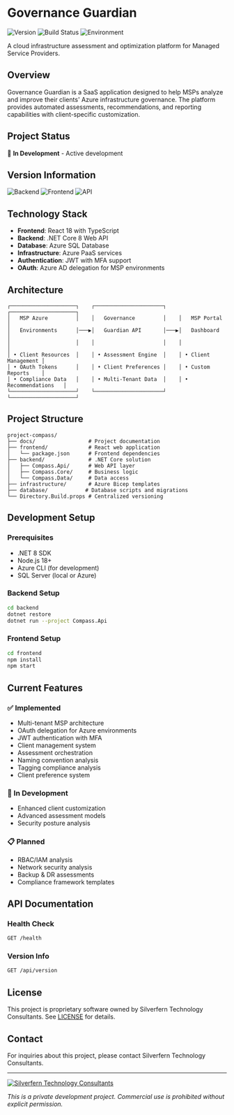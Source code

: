 # Governance Guardian

![Version](https://img.shields.io/github/v/release/SilverfernTech/project-compass?include_prereleases&label=Version&color=gold&style=for-the-badge)
![Build Status](https://img.shields.io/badge/Build-Passing-brightgreen?style=for-the-badge)
![Environment](https://img.shields.io/badge/Environment-Development-orange?style=for-the-badge)

A cloud infrastructure assessment and optimization platform for Managed Service Providers.

## Overview

Governance Guardian is a SaaS application designed to help MSPs analyze and improve their clients' Azure infrastructure governance. The platform provides automated assessments, recommendations, and reporting capabilities with client-specific customization.

## Project Status

🚧 **In Development** - Active development

## Version Information

![Backend](https://img.shields.io/badge/Backend-v2.1.0-blue?style=flat-square&logo=dotnet)
![Frontend](https://img.shields.io/badge/Frontend-v1.0.0-blue?style=flat-square&logo=react)
![API](https://img.shields.io/badge/API-Live-green?style=flat-square)

## Technology Stack

- **Frontend**: React 18 with TypeScript
- **Backend**: .NET Core 8 Web API
- **Database**: Azure SQL Database
- **Infrastructure**: Azure PaaS services
- **Authentication**: JWT with MFA support
- **OAuth**: Azure AD delegation for MSP environments

## Architecture

```
┌─────────────────────┐    ┌──────────────────────┐    ┌─────────────────────┐
│   MSP Azure         │    │   Governance         │    │   MSP Portal        │
│   Environments      │───▶│   Guardian API       │───▶│   Dashboard         │
│                     │    │                      │    │                     │
│ • Client Resources  │    │ • Assessment Engine  │    │ • Client Management │
│ • OAuth Tokens      │    │ • Client Preferences │    │ • Custom Reports    │
│ • Compliance Data   │    │ • Multi-Tenant Data  │    │ • Recommendations   │
└─────────────────────┘    └──────────────────────┘    └─────────────────────┘
```

## Project Structure
```
project-compass/
├── docs/                 # Project documentation
├── frontend/             # React web application
│   └── package.json      # Frontend dependencies
├── backend/              # .NET Core solution
│   ├── Compass.Api/      # Web API layer
│   ├── Compass.Core/     # Business logic
│   └── Compass.Data/     # Data access
├── infrastructure/       # Azure Bicep templates
├── database/            # Database scripts and migrations
└── Directory.Build.props # Centralized versioning
```

## Development Setup

### Prerequisites
- .NET 8 SDK
- Node.js 18+
- Azure CLI (for development)
- SQL Server (local or Azure)

### Backend Setup
```bash
cd backend
dotnet restore
dotnet run --project Compass.Api
```

### Frontend Setup
```bash
cd frontend
npm install
npm start
```

## Current Features

### ✅ Implemented
- Multi-tenant MSP architecture
- OAuth delegation for Azure environments
- JWT authentication with MFA
- Client management system
- Assessment orchestration
- Naming convention analysis
- Tagging compliance analysis
- Client preference system

### 🚧 In Development
- Enhanced client customization
- Advanced assessment models
- Security posture analysis

### 📋 Planned
- RBAC/IAM analysis
- Network security analysis
- Backup & DR assessments
- Compliance framework templates

## API Documentation

### Health Check
```bash
GET /health
```

### Version Info
```bash
GET /api/version
```

## License

This project is proprietary software owned by Silverfern Technology Consultants. See [LICENSE](LICENSE) for details.

## Contact

For inquiries about this project, please contact Silverfern Technology Consultants.

---

[![Silverfern Technology Consultants](https://img.shields.io/badge/Built%20by-Silverfern%20Technology%20Consultants-gold?style=for-the-badge)](https://fernworks.io)

*This is a private development project. Commercial use is prohibited without explicit permission.*
